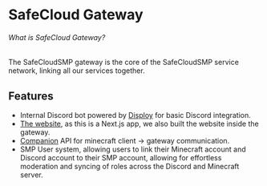 # SafeCloud Gateway

###### What is SafeCloud Gateway?

The SafeCloudSMP gateway is the core of the SafeCloudSMP service network, linking all our services together.

## Features

- Internal Discord bot powered by [Disploy](https://disploy.dev) for basic Discord integration.
- [The website](https://safecloud.quest), as this is a Next.js app, we also built the website inside the gateway.
- [Companion](https://safecloud.quest/companion) API for minecraft client -> gateway communication. 
- SMP User system, allowing users to link their Minecraft account and Discord account to their SMP account, allowing for effortless moderation and syncing of roles across the Discord and Minecraft server.